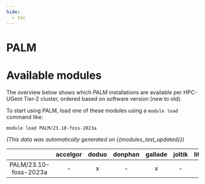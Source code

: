 ```yaml
---
hide:
  - toc
---
```


PALM
====

# Available modules


The overview below shows which PALM installations are available per HPC-UGent Tier-2 cluster, ordered based on software version (new to old).

To start using PALM, load one of these modules using a `module load` command like:

```shell
module load PALM/23.10-foss-2023a
```

*(This data was automatically generated on {{modules_last_updated}})*

| |accelgor|doduo|donphan|gallade|joltik|litleo|shinx|
| :---: | :---: | :---: | :---: | :---: | :---: | :---: | :---: |
|PALM/23.10-foss-2023a|-|x|-|x|-|x|x|
